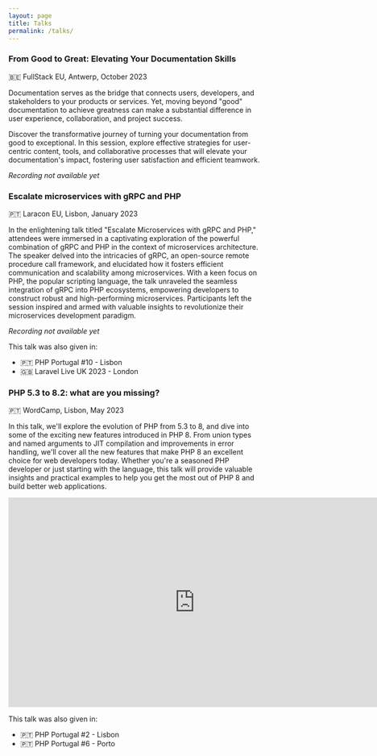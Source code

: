 ```yaml
---
layout: page
title: Talks
permalink: /talks/
---
```


### From Good to Great: Elevating Your Documentation Skills

🇧🇪 FullStack EU, Antwerp, October 2023

Documentation serves as the bridge that connects users, developers, and stakeholders to your products or services. Yet, moving beyond "good" documentation to achieve greatness can make a substantial difference in user experience, collaboration, and project success.

Discover the transformative journey of turning your documentation from good to exceptional. In this session, explore effective strategies for user-centric content, tools, and collaborative processes that will elevate your documentation's impact, fostering user satisfaction and efficient teamwork.

_Recording not available yet_

### Escalate microservices with gRPC and PHP

🇵🇹 Laracon EU, Lisbon, January 2023

In the enlightening talk titled "Escalate Microservices with gRPC and PHP," attendees were immersed in a captivating exploration of the powerful combination of gRPC and PHP in the context of microservices architecture. The speaker delved into the intricacies of gRPC, an open-source remote procedure call framework, and elucidated how it fosters efficient communication and scalability among microservices. With a keen focus on PHP, the popular scripting language, the talk unraveled the seamless integration of gRPC into PHP ecosystems, empowering developers to construct robust and high-performing microservices. Participants left the session inspired and armed with valuable insights to revolutionize their microservices development paradigm.

_Recording not available yet_

This talk was also given in:
- 🇵🇹 PHP Portugal #10 - Lisbon
- 🇬🇧 Laravel Live UK 2023 - London

### PHP 5.3 to 8.2: what are you missing?

🇵🇹 WordCamp, Lisbon, May 2023

In this talk, we'll explore the evolution of PHP from 5.3 to 8, and dive into some of the exciting new features introduced in PHP 8. From union types and named arguments to JIT compilation and improvements in error handling, we'll cover all the new features that make PHP 8 an excellent choice for web developers today. Whether you're a seasoned PHP developer or just starting with the language, this talk will provide valuable insights and practical examples to help you get the most out of PHP 8 and build better web applications.

<iframe width="740" height="416.25" src="https://www.youtube.com/embed/B6LJ_3qdfsg" title="YouTube video player" frameborder="0" allow="accelerometer; autoplay; clipboard-write; encrypted-media; gyroscope; picture-in-picture; web-share" allowfullscreen></iframe>
<br>

This talk was also given in:
- 🇵🇹 PHP Portugal #2 - Lisbon
- 🇵🇹 PHP Portugal #6 - Porto
